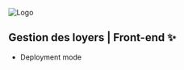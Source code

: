 ![Logo](https://www.dreamjob.ma/wp-content/uploads/2019/12/Attawfiq-Micro-Finance-Emploi-Recrutement.png)

## Gestion des loyers | Front-end ✨
- Deployment mode
